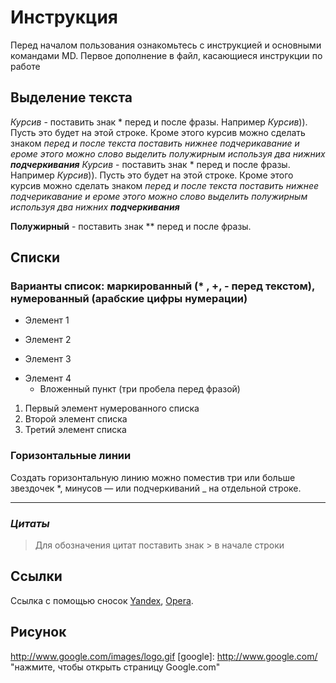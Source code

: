 # Инструкция 
Перед началом пользования ознакомьтесь с инструкцией и основными командами MD. Первое дополнение в файл, касающиеся инструкции по работе

## Выделение текста
*Курсив* - поставить знак * перед и после фразы. Например *Курсив*)). Пусть это будет на этой строке. Кроме этого курсив можно сделать знаком _перед и после текста поставить нижнее подчерикавание и ероме этого можно слово выделить полужирным используя два нижних **подчеркивания**_
*Курсив* - поставить знак * перед и после фразы. Например *Курсив*)). Пусть это будет на этой строке. Кроме этого курсив можно сделать знаком _перед и после текста поставить нижнее подчерикавание и ероме этого можно слово выделить полужирным используя два нижних **подчеркивания**_

**Полужирный** - поставить знак ** перед и после фразы.

## Списки  
### Варианты список: маркированный (* , +, - перед текстом), нумерованный (арабские цифры нумерации) 
* Элемент 1  
+ Элемент 2    
* Элемент 3    
- Элемент 4
  * Вложенный пункт (три пробела перед фразой)  
1. Первый элемент нумерованного списка
2. Второй элемент списка
3. Третий элемент списка

### **Горизонтальные линии**  
Создать горизонтальную линию можно поместив три или больше звездочек *, минусов — или подчеркиваний _ на отдельной строке.
* * * * * * *

### ***Цитаты***
> Для обозначения цитат поставить знак > в начале строки

## Ссылки
Ссылка с помощью сносок [Yandex][1], [Opera][2].

[1]: http://yandex.ru/        "Yandex"
[2]: http://Opera.com/  "Opera"



## Рисунок

http://www.google.com/images/logo.gif
[google]: http://www.google.com/ "нажмите, чтобы открыть страницу  Google.com"


